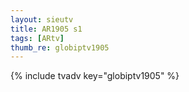 ```yaml
--- 
layout: sieutv
title: AR1905 s1
tags: [ARtv]
thumb_re: globiptv1905
---
```

{% include tvadv key="globiptv1905" %} 
